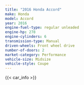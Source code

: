 ```yaml
---
title: "2016 Honda Accord"
make: Honda
model: Accord
year: 2016
engine-fuel-type: regular unleaded
engine-hp: 278
engine-cylinders: 6
transmission-type: Manual
driven-wheels: Front wheel drive
number-of-doors: 2
market-category: Performance
vehicle-size: Midsize
vehicle-style: Coupe
---
```


{{< car_info >}}
